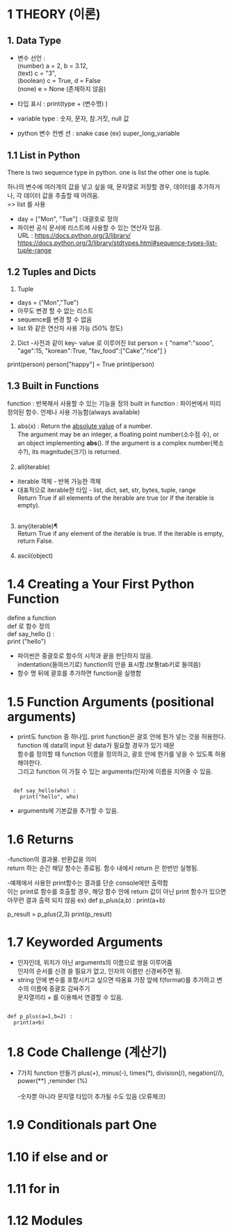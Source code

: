 # 1 THEORY (이론)
## 1. Data Type
- 변수 선언 :  <br>
              (number) a = 2, b = 3.12,    
              (text) c = "3",     
              (boolean) c = True,  d = False     
              (none) e = None (존재하지 않음)    
              
- 타입 표시 : print(type + (변수명) )
- variable type : 숫자, 문자, 참.거짓, null 값
- python 변수 컨벤 션 : snake case (ex) super_long_variable 


## 1.1 List in Python 
There is two sequence type  in python. one is list the other one is tuple.

하나의 변수에 여러개의 값을 넣고 싶을 때, 문자열로 저장할 경우, 데이터를 추가하거나, 각 데이터 값을 추출할 때 어려움.<br>
=> list 를 사용

- day = ["Mon", "Tue"] : 대괄호로 정의
- 파이썬 공식 문서에 리스트에 사용할 수 있는 연산자 있음.    
URL : https://docs.python.org/3/library/     
https://docs.python.org/3/library/stdtypes.html#sequence-types-list-tuple-range    


## 1.2 Tuples and Dicts
1) Tuple
- days = ("Mon","Tue") 
- 아무도 변경 할 수 없는 리스트
- sequence를 변경 할 수 없음 
- list 와 같은 연산자 사용 가능 (50% 정도)
2) Dict 
-사전과 같이 key- value 로 이루어진 list 
person = {
  "name":"sooo",
  "age":15,
  "korean":True,
  "fav_food":["Cake","rice"]
}

print(person)
person["happy"] = True
print(person)

## 1.3 Built in Functions
function : 반복해서 사용할 수 있는 기능을 정의 
built in function : 파이썬에서 미리 정의된 함수. 언제나 사용 가능함(always available)
<br>
1) abs(x) : Return the <u>absolute value</u> of a number.<br>
The argument may be an integer, a floating point number(소수점 수), or an object implementing __abs__(). If the argument is a complex number(복소수?), its magnitude(크기) is returned.
<br><br>
2) all(iterable)<br>
* iterable 객체 - 반복 가능한 객체 <br>
* 대표적으로 iterable한 타입 - list, dict, set, str, bytes, tuple, range <br>
Return True if all elements of the iterable are true (or if the iterable is empty).
<br><br>
3) any(iterable)¶<br>
Return True if any element of the iterable is true. If the iterable is empty, return False.
<br><br>
4) ascii(object)



# 1.4 Creating a Your First Python Function     
define a function     
def 로 함수 정의     
def say_hello () :     
  print ("hello")    
  
- 파이썬은 중괄호로 함수의 시작과 끝을 판단하지 않음.    
indentation(들여쓰기로) function의 안을 표시함.(보통tab키로 들여씀)    
- 함수 명 뒤에 괄호를 추가하면 function을 실행함    


# 1.5 Function Arguments (positional arguments)
- print도 function 중 하나임. print function은 괄호 안에 뭔가 넣는 것을 허용한다.       
function 에 data의 input 된 data가 필요할 경우가 있기 때문       
함수를 정의할 때 function 이름을 정의하고, 괄호 안에 뭔가를 넣을 수 있도록 허용해야한다.    
그리고 function 이 가질 수 있는 arguments(인자)에 이름을 지어줄 수 있음.    

<code>
  def say_hello(who) : 
    print("hello", who)
</code>

- arguments에 기본값을 추가할 수 있음. 


# 1.6 Returns
-function의 결과물. 반환값을 의미    
return 하는 순간 해당 함수는 종료됨. 함수 내에서 return 은 한번만 실행됨. 

-예제에서 사용한 print함수는 결과를 단순 console에만 출력함    
이는 print로 함수를 호출할 경우, 해당 함수 안에 return  값이 아닌 print 함수가 있으면 
아무런 결과 출력 되지 않음 ex) 
def p_plus(a,b) : 
  print(a+b)
  
p_result = p_plus(2,3)
print(p_result)

# 1.7 Keyworded Arguments
- 인자인데, 위치가 아닌 arguments의 이름으로 쌍을 이루어줌    
인자의 순서를 신경 쓸 필요가 없고, 인자의 이름만 신경써주면 됨. 
- string 안에 변수를 포함시키고 싶으면 따옴표 가장 앞에 f(format)를 추가하고 변수의 이름에 중괄호 감싸주기     
문자열끼리 + 를 이용해서 연결할 수 있음. 


<code>
def p_plus(a=1,b=2) : 
  print(a+b)
</code>

# 1.8 Code Challenge (계산기)
- 7가지 function 만들기 
plus(+), minus(-), times(*), division(/), negation(//), power(**) ,reminder (%)<br>     
-숫자뿐 아니라 문자열 타입이 추가될 수도 있음 (오류체크)

# 1.9 Conditionals part One

# 1.10 if else and or

# 1.11 for in

# 1.12 Modules



